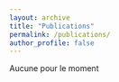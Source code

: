 ```yaml
---
layout: archive
title: "Publications"
permalink: /publications/
author_profile: false
---
```


Aucune pour le moment